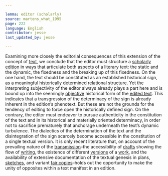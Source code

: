 ```yaml
---

lemma: editor (scholarly)
source: martens_what_1995
page: 222
language: English
contributor: jesse
last_updated_by: jesse

---
```

Examining more closely the editorial consequences of this extension of the concept of [text](text.html), we conclude that the editor must structure a [scholarly edition](editionScholarly.html) in ways that articulate both aspects of a literary text: the static and the dynamic, the fixedness and the breaking up of this fixedness. On the one hand, the text should be constituted as an established historical sign, as a meaningful historically determined relational structure. Yet the interpreting subjectivity of the editor always already plays a part here and is bound up into the seemingly [objective](editingObjectivity.html) historical form of the [edited text](textEdited.html). This indicates that a transgression of the determinacy of the sign is already inherent in the edition’s phenotext. But these are not the grounds for the tendency of editing to force open the historically defined sign. On the contrary, the editor must endeavor to pursue authenticity in the constitution of the text and in its historical and materially oriented determinacy, in order not to sacrifice prematurely that anchorage underneath the text’s dynamic turbulence. The dialectics of the determination of the text and the disintegration of the sign scarcely become accessible in the constitution of a single textual version. It is only recent literature that, on account of the prevailing nature of the [transmission](textualTransmission.html)–the accessibility of [drafts](draft.html) showing the flow of [writing](writingAct.html), the existence of different [versions](version.html) of a [work](work.html), and the availability of extensive documentation of the textual genesis in plans, [sketches](sketch.html), and variant [fair copies](fairCopy.html)–holds out the opportunity to make the unity of opposites within a text manifest in an edition.
